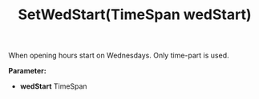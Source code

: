 ﻿---
uid: crmscript_ref_NSChatOpeningHours_SetWedStart
title: SetWedStart(TimeSpan wedStart)
intellisense: NSChatOpeningHours.SetWedStart
keywords: NSChatOpeningHours, GetWedStart
so.topic: reference
---

When opening hours start on Wednesdays. Only time-part is used.

**Parameter:** 
 - **wedStart** TimeSpan

